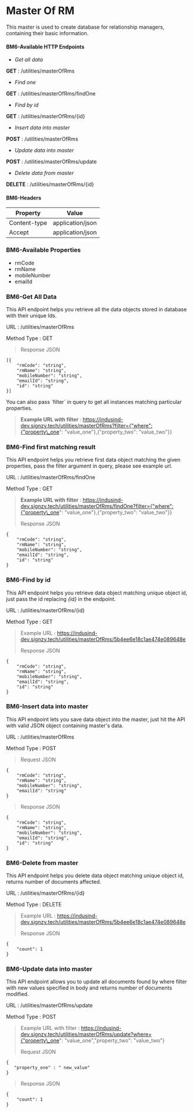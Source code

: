 # Master Of RM



This master is used to create database for relationship managers, containing their basic information.

#### BM6-Available HTTP Endpoints <a href="#bm6-available-http-endpoints" id="bm6-available-http-endpoints"></a>

* _Get all data_

**GET** : /utilities/masterOfRms

* _Find one_

**GET** : /utilities/masterOfRms/findOne

* _Find by id_

**GET** : /utilities/masterOfRms/{id}

* _Insert data into master_

**POST** : /utilities/masterOfRms

* _Update data into master_

**POST** : /utilities/masterOfRms/update

* _Delete data from master_

**DELETE** : /utilities/masterOfRms/{id}

#### BM6-Headers <a href="#bm6-headers" id="bm6-headers"></a>

| Property     | Value            |
| ------------ | ---------------- |
| Content-type | application/json |
| Accept       | application/json |

### BM6-Available Properties <a href="#bm6-available-properties" id="bm6-available-properties"></a>

* rmCode
* rmName
* mobileNumber
* emailId

### BM6-Get All Data <a href="#bm6-get-all-data" id="bm6-get-all-data"></a>

This API endpoint helps you retrieve all the data objects stored in database with their unique Ids.

URL : /utilities/masterOfRms

Method Type : GET

> Response JSON

```
[{
    "rmCode": "string",
    "rmName": "string",
    "mobileNumber": "string",
    "emailId": "string",
    "id": "string"
}]
```

&#x20;You can also pass \`filter\` in query to get all instances matching particular properties.

> **Example URL with filter** : https://indusind-dev.signzy.tech/utilities/masterOfRms?filter={"where":{"property\_one": "value\_one"},{"property\_two": "value\_two"\}}

### BM6-Find first matching result <a href="#bm6-find-first-matching-result" id="bm6-find-first-matching-result"></a>

This API endpoint helps you retrieve first data object matching the given properties, pass the filter argument in query, please see example url.

URL : /utilities/masterOfRms/findOne

Method Type : GET

> **Example URL with filter** : https://indusind-dev.signzy.tech/utilities/masterOfRms/findOne?filter={"where":{"property\_one": "value\_one"},{"property\_two": "value\_two"\}}
>
> Response JSON

```
{
    "rmCode": "string",
    "rmName": "string",
    "mobileNumber": "string",
    "emailId": "string",
    "id": "string"
}
```

### BM6-Find by id <a href="#bm6-find-by-id" id="bm6-find-by-id"></a>

This API endpoint helps you retrieve data object matching unique object id, just pass the id replacing _{id}_ in the endpoint.

URL : /utilities/masterOfRms/{id}

Method Type : GET

> Example URL : https://indusind-dev.signzy.tech/utilities/masterOfRms/5b4ee6e18c1ae474e089648e
>
> Response JSON

```
{
    "rmCode": "string",
    "rmName": "string",
    "mobileNumber": "string",
    "emailId": "string",
    "id": "string"
}
```

### BM6-Insert data into master <a href="#bm6-insert-data-into-master" id="bm6-insert-data-into-master"></a>

This API endpoint lets you save data object into the master, just hit the API with valid JSON object containing master's data.

URL : /utilities/masterOfRms

Method Type : POST

> Request JSON

```
{
    "rmCode": "string",
    "rmName": "string",
    "mobileNumber": "string",
    "emailId": "string"
}
```

> Response JSON

```
{
    "rmCode": "string",
    "rmName": "string",
    "mobileNumber": "string",
    "emailId": "string",
    "id": "string"
}
```

### BM6-Delete from master <a href="#bm6-delete-from-master" id="bm6-delete-from-master"></a>

This API endpoint helps you delete data object matching unique object id, returns number of documents affected.

URL : /utilities/masterOfRms/{id}

Method Type : DELETE

> Example URL : https://indusind-dev.signzy.tech/utilities/masterOfRms/5b4ee6e18c1ae474e089648e
>
> Response JSON

```
{
    "count": 1
}
```

### BM6-Update data into master <a href="#bm6-update-data-into-master" id="bm6-update-data-into-master"></a>

This API endpoint allows you to update all documents found by where filter with new values specified in body and returns number of documents modified.

URL : /utilities/masterOfRms/update

Method Type : POST

> Example URL with filter : https://indusind-dev.signzy.tech/utilities/masterOfRms/update?where={"property\_one": "value\_one","property\_two": "value\_two"}
>
> Request JSON

```
{
   "property_one" : " new_value"
}
```

> Response JSON

```
{
    "count": 1
}
```
